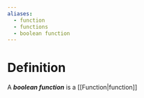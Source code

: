 ```yaml
---
aliases:
  - function
  - functions
  - boolean function
---
```

# Definition
A ___boolean function___ is a [[Function|function]]